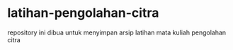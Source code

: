# latihan-pengolahan-citra
repository ini dibua untuk menyimpan arsip latihan mata kuliah pengolahan citra
